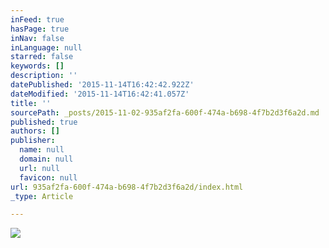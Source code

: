 ```yaml
---
inFeed: true
hasPage: true
inNav: false
inLanguage: null
starred: false
keywords: []
description: ''
datePublished: '2015-11-14T16:42:42.922Z'
dateModified: '2015-11-14T16:42:41.057Z'
title: ''
sourcePath: _posts/2015-11-02-935af2fa-600f-474a-b698-4f7b2d3f6a2d.md
published: true
authors: []
publisher:
  name: null
  domain: null
  url: null
  favicon: null
url: 935af2fa-600f-474a-b698-4f7b2d3f6a2d/index.html
_type: Article

---
```

![](https://the-grid-user-content.s3-us-west-2.amazonaws.com/09f0a383-8e61-442c-845e-9ec5d2f9f436.jpg)
